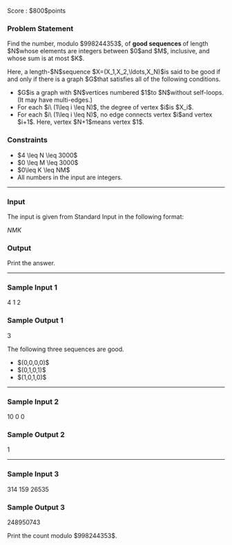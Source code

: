 
<div>

<span>

<span>

<p>
Score : $800$points
</p>

<div>

<section>

### **Problem Statement**

<p>
Find the number, modulo $998244353$, of 
<strong>
good sequences
</strong>
of length $N$whose elements are integers between $0$and $M$, inclusive, and whose sum is at most $K$.
</p>

<p>
Here, a length-$N$sequence $X=(X_1,X_2,\ldots,X_N)$is said to be good if and only if there is a graph $G$that satisfies all of the following conditions.
</p>

<ul>

<li>
$G$is a graph with $N$vertices numbered $1$to $N$without self-loops. (It may have multi-edges.)
</li>

<li>
For each $i\ (1\leq i \leq N)$, the degree of vertex $i$is $X_i$.
</li>

<li>
For each $i\ (1\leq i \leq N)$, no edge connects vertex $i$and vertex $i+1$. Here, vertex $N+1$means vertex $1$.
</li>

</ul>

</section>

</div>

<div>

<section>

### **Constraints**

<ul>

<li>
$4 \leq N \leq 3000$
</li>

<li>
$0 \leq M \leq 3000$
</li>

<li>
$0\leq K \leq NM$
</li>

<li>
All numbers in the input are integers.
</li>

</ul>

</section>

</div>

---

<div>

<div>

<section>

### **Input**

<p>
The input is given from Standard Input in the following format:
</p>

<div>

$N$$M$$K$
</div>

</section>

</div>

<div>

<section>

### **Output**

<p>
Print the answer.
</p>

</section>

</div>

</div>

---

<div>

<section>

### **Sample Input 1**

<div>

4 1 2

</div>

</section>

</div>

<div>

<section>

### **Sample Output 1**

<div>

3

</div>

<p>
The following three sequences are good.
</p>

<ul>

<li>
$(0,0,0,0)$
</li>

<li>
$(0,1,0,1)$
</li>

<li>
$(1,0,1,0)$
</li>

</ul>

</section>

</div>

---

<div>

<section>

### **Sample Input 2**

<div>

10 0 0

</div>

</section>

</div>

<div>

<section>

### **Sample Output 2**

<div>

1

</div>

</section>

</div>

---

<div>

<section>

### **Sample Input 3**

<div>

314 159 26535

</div>

</section>

</div>

<div>

<section>

### **Sample Output 3**

<div>

248950743

</div>

<p>
Print the count modulo $998244353$.
</p>

</section>

</div>

</span>

</span>

</div>

